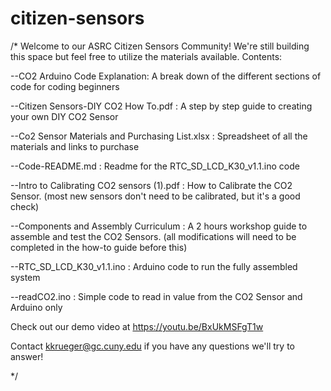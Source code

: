 # citizen-sensors

/*
 Welcome to our ASRC Citizen Sensors Community! We're still building this space but feel free to utilize the materials available.
 Contents:
 
 --CO2 Arduino Code Explanation: A break down of the different sections of code for coding beginners
 
 --Citizen Sensors-DIY CO2 How To.pdf : A step by step guide to creating your own DIY CO2 Sensor
 
 --Co2 Sensor Materials and Purchasing List.xlsx : Spreadsheet of all the materials and links to purchase

--Code-README.md : Readme for the RTC_SD_LCD_K30_v1.1.ino code

--Intro to Calibrating CO2 sensors (1).pdf : How to Calibrate the CO2 Sensor. (most new sensors don't need to be calibrated, but it's a good check)

--Components and Assembly Curriculum : A 2 hours workshop guide to assemble and test the CO2 Sensors. (all modifications will need to be completed in the how-to guide before this)

--RTC_SD_LCD_K30_v1.1.ino : Arduino code to run the fully assembled system

--readCO2.ino : Simple code to read in value from the CO2 Sensor and Arduino only

Check out our demo video at https://youtu.be/BxUkMSFgT1w

Contact kkrueger@gc.cuny.edu if you have any questions we'll try to answer!

*/
